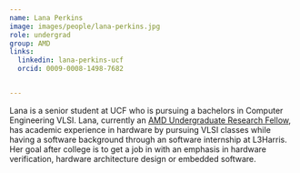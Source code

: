 ```yaml
---
name: Lana Perkins
image: images/people/lana-perkins.jpg
role: undergrad
group: AMD
links:
  linkedin: lana-perkins-ucf
  orcid: 0009-0008-1498-7682


---
```


Lana is a senior student at UCF who is pursuing a bachelors in Computer Engineering VLSI. Lana, currently an [AMD Undergraduate Research Fellow](https://www.ece.ucf.edu/new-amd-partnership-provides-undergraduate-research-fellowship-to-ece-students/), has academic experience in hardware by pursuing VLSI
classes while having a software background through an software internship at L3Harris. Her goal after college is to get a job in with an emphasis
in hardware verification, hardware architecture design or embedded software.
